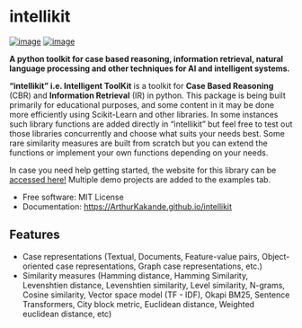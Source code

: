 # intellikit


[![image](https://img.shields.io/pypi/v/intellikit.svg)](https://pypi.python.org/pypi/intellikit)
[![image](https://img.shields.io/conda/vn/conda-forge/intellikit.svg)](https://anaconda.org/conda-forge/intellikit)


**A python toolkit for case based reasoning, information retrieval, natural language processing and other techniques for AI and intelligent systems.**

**“intellikit” i.e. Intelligent ToolKit** is a toolkit for **Case Based Reasoning** (CBR) and **Information Retrieval** (IR) in python. This package is being built primarily for educational purposes, and some content in it may be done more efficiently using Scikit-Learn and other libraries. In some instances such library functions are added directly in “intellikit” but feel free to test out those libraries concurrently and choose what suits your needs best. Some rare similarity measures are built from scratch but you can extend the functions or implement your own functions depending on your needs. 

In case you need help getting started, the website for this library can be [accessed here!](https://ArthurKakande.github.io/intellikit) Multiple demo projects are added to the examples tab.


-   Free software: MIT License
-   Documentation: https://ArthurKakande.github.io/intellikit
    

## Features

-   Case representations (Textual, Documents, Feature-value pairs, Object-oriented case representations, Graph case representations, etc.)
-   Similarity measures (Hamming distance, Hamming Similarity, Levenshtien distance, Levenshtien similarity, Level similarity, N-grams, Cosine similarity, Vector space model (TF - IDF), Okapi BM25, Sentence Transformers, City block metric, Euclidean distance, Weighted euclidean distance, etc)
